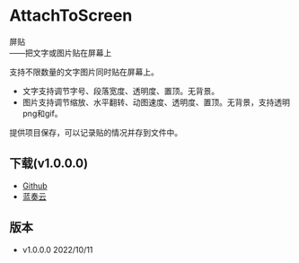 # AttachToScreen
屏贴    
   ——把文字或图片贴在屏幕上
   
支持不限数量的文字图片同时贴在屏幕上。    
    
* 文字支持调节字号、段落宽度、透明度、置顶。无背景。
* 图片支持调节缩放、水平翻转、动图速度、透明度、置顶。无背景，支持透明png和gif。

提供项目保存，可以记录贴的情况并存到文件中。


## 下载(v1.0.0.0)
* [Github](https://github.com/tp1415926535/AttachToScreen/raw/main/%E5%B1%8F%E8%B4%B4v1.0.0.0.zip)
* [蓝奏云](https://wwp.lanzouw.com/iGlPh0dmgzah)


## 版本
* v1.0.0.0  2022/10/11 

